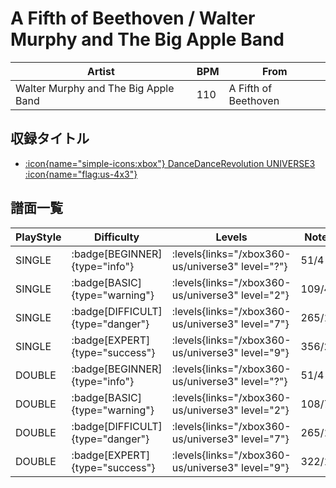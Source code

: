 # A Fifth of Beethoven / Walter Murphy and The Big Apple Band

|Artist|BPM|From|
|------|---|----|
|Walter Murphy and The Big Apple Band|110|A Fifth of Beethoven|

## 収録タイトル

- [:icon{name="simple-icons:xbox"} DanceDanceRevolution UNIVERSE3 :icon{name="flag:us-4x3"}](/xbox360-us/universe3)

## 譜面一覧

|PlayStyle|Difficulty|Levels|Notes|Movie|
|---------|----------|------|-----|-----|
|SINGLE| :badge[BEGINNER]{type="info"}| :levels{links="/xbox360-us/universe3" level="?"}|51/4||
|SINGLE| :badge[BASIC]{type="warning"}| :levels{links="/xbox360-us/universe3" level="2"}|109/4||
|SINGLE| :badge[DIFFICULT]{type="danger"}| :levels{links="/xbox360-us/universe3" level="7"}|265/12||
|SINGLE| :badge[EXPERT]{type="success"}| :levels{links="/xbox360-us/universe3" level="9"}|356/22||
|DOUBLE| :badge[BEGINNER]{type="info"}| :levels{links="/xbox360-us/universe3" level="?"}|51/4||
|DOUBLE| :badge[BASIC]{type="warning"}| :levels{links="/xbox360-us/universe3" level="2"}|108/7||
|DOUBLE| :badge[DIFFICULT]{type="danger"}| :levels{links="/xbox360-us/universe3" level="7"}|265/17||
|DOUBLE| :badge[EXPERT]{type="success"}| :levels{links="/xbox360-us/universe3" level="9"}|322/13||
